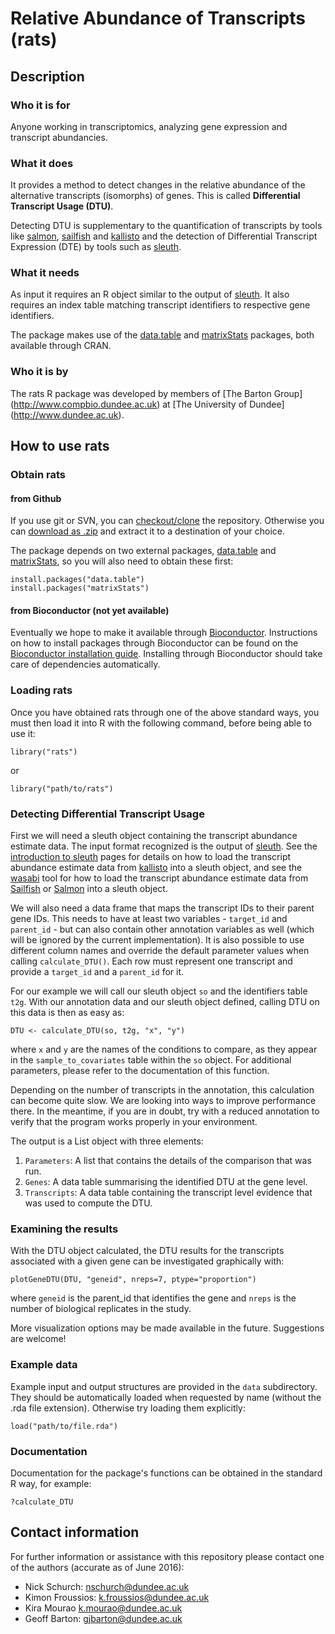 # Relative Abundance of Transcripts (rats)

## Description

### Who it is for

Anyone working in transcriptomics, analyzing gene expression and transcript abundancies.

### What it does

It provides a method to detect changes in the relative abundance of the alternative transcripts (isomorphs) of genes. This is called **Differential Transcript Usage (DTU)**.  

Detecting DTU is supplementary to the quantification of transcripts by tools like [salmon](http://combine-lab.github.io/salmon/), [sailfish](http://www.cs.cmu.edu/~ckingsf/software/sailfish/) and [kallisto](http://pachterlab.github.io/kallisto/) and the detection of Differential Transcript Expression (DTE) by tools such as [sleuth](http://pachterlab.github.io/sleuth/).

### What it needs

As input it requires an R object similar to the output of [sleuth](http://pachterlab.github.io/sleuth/). It also requires an index table matching transcript identifiers to respective gene identifiers.  

The package makes use of the [data.table](https://cran.r-project.org/web/packages/data.table/index.html) and [matrixStats](https://cran.r-project.org/web/packages/matrixStats/index.html) packages, both available through CRAN.

### Who it is by

The rats R package was developed by members of [The Barton Group] (http://www.compbio.dundee.ac.uk) at [The University of Dundee] (http://www.dundee.ac.uk).


## How to use rats

### Obtain rats

#### from Github

If you use git or SVN, you can [checkout/clone](https://github.com/nickschurch/Rats.git) the repository. Otherwise you can [download as .zip](https://github.com/nickschurch/Rats/archive/master.zip) and extract it to a destination of your choice.

The package depends on two external packages, [data.table](https://cran.r-project.org/web/packages/data.table/index.html) and [matrixStats](https://cran.r-project.org/web/packages/matrixStats/index.html), so you will also need to obtain these first:

```{r eval=FALSE}
install.packages("data.table")
install.packages("matrixStats")
```

#### from Bioconductor (not yet available)

Eventually we hope to make it available through [Bioconductor](https://bioconductor.org/). Instructions on how to install packages through Bioconductor can be found on the [Bioconductor installation guide](https://www.bioconductor.org/install/). Installing through Bioconductor should take care of dependencies automatically.

### Loading rats

Once you have obtained rats through one of the above standard ways, you must then load it into R with the following command, before being able to use it:

```{r eval=FALSE}
library("rats")
```

or 

```{r eval=FALSE}
library("path/to/rats")
```

### Detecting Differential Transcript Usage

First we will need a sleuth object containing the transcript abundance estimate data. The input format recognized is the output of
[sleuth](http://pachterlab.github.io/sleuth/). See the [introduction to sleuth](https://rawgit.com/pachterlab/sleuth/master/inst/doc/intro.html) pages for details on how to load the transcript abundance estimate data from [kallisto](https://pachterlab.github.io/kallisto/) into a sleuth object, and see the [wasabi](https://github.com/COMBINE-lab/wasabi) tool for how to load the transcript abundance estimate data from   [Sailfish](https://github.com/kingsfordgroup/sailfish) or [Salmon](https://github.com/COMBINE-lab/salmon) into a sleuth object.

We will also need a data frame that maps the transcript IDs to their parent gene IDs. This needs to have at least two variables - `target_id` and `parent_id` - but can also contain other annotation variables as well (which will be ignored by the current implementation). It is also possible to use different column names and override the default parameter values when calling `calculate_DTU()`. Each row must represent one transcript and provide a `target_id` and a `parent_id` for it.

For our example we will call our sleuth object `so` and the identifiers table `t2g`. 
With our annotation data and our sleuth object defined, calling DTU on this data is then as easy as:

```{r eval=FALSE}
DTU <- calculate_DTU(so, t2g, "x", "y")
```

where `x` and `y` are the names of the conditions to compare, as they appear in the `sample_to_covariates` table within the `so` object. For additional parameters, please refer to the documentation of this function.

Depending on the number of transcripts in the annotation, this calculation can become quite slow. We are looking into ways to improve performance there. In the meantime, if you are in doubt, try with a reduced annotation to verify that the program works properly in your environment.

The output is a List object with three elements: 

1. `Parameters`: A list that contains the details of the comparison that was run.
2. `Genes`: A data table summarising the identified DTU at the gene level.
3. `Transcripts`: A data table containing the transcript level evidence that was used to compute the DTU.

### Examining the results

With the DTU object calculated, the DTU results for the transcripts associated with a given gene can be investigated graphically with:

```{r eval=FALSE}
plotGeneDTU(DTU, "geneid", nreps=7, ptype="proportion")
```

where `geneid` is the parent_id that identifies the gene and `nreps` is the number of biological replicates in the study.

More visualization options may be made available in the future. Suggestions are welcome!

### Example data

Example input and output structures are provided in the `data` subdirectory. They should be automatically loaded when requested by name (without the .rda file extension). Otherwise try loading them explicitly:

```{r eval=FALSE}
load("path/to/file.rda")
```

### Documentation

Documentation for the package's functions can be obtained in the standard R way, for example:

```{r eval=FALSE}
?calculate_DTU
```


## Contact information

For further information or assistance with this repository please contact one of the authors (accurate as of June 2016):

* Nick Schurch: <nschurch@dundee.ac.uk>
* Kimon Froussios: <k.froussios@dundee.ac.uk>
* Kira Mourao <k.mourao@dundee.ac.uk>
* Geoff Barton: <gjbarton@dundee.ac.uk>
